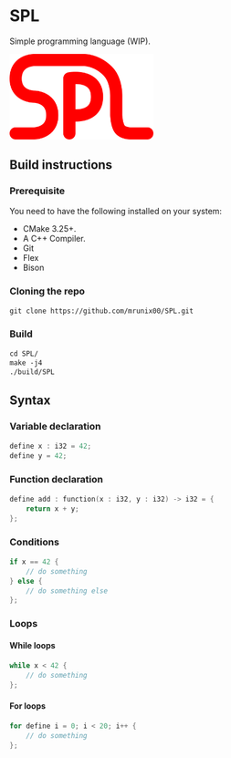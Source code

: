 # SPL
Simple programming language (WIP).

<img src="assets/logo.svg" width=50%>

## Build instructions

### Prerequisite
You need to have the following installed on your system:
- CMake 3.25+.
- A C++ Compiler.
- Git
- Flex
- Bison

### Cloning the repo
```console
git clone https://github.com/mrunix00/SPL.git
```

### Build
```console
cd SPL/
make -j4
./build/SPL
```

## Syntax
### Variable declaration
```c
define x : i32 = 42;
define y = 42;
```
### Function declaration
```c
define add : function(x : i32, y : i32) -> i32 = {
    return x + y;
};
```
### Conditions
```c
if x == 42 {
    // do something
} else {
    // do something else
};
```
### Loops
#### While loops
```c
while x < 42 {
    // do something
};
```
#### For loops
```c
for define i = 0; i < 20; i++ {
    // do something
};
```
